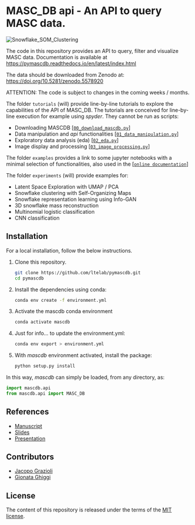 # MASC_DB api - An API to query MASC data.

![Snowflake_SOM_Clustering](./figs/SOM_Clustering/MASC_SOM_Cluster.png)

The code in this repository provides an API to query, filter and visualize MASC data.
Documentation is available at https://pymascdb.readthedocs.io/en/latest/index.html

The data should be downloaded from Zenodo at: https://doi.org/10.5281/zenodo.5578920

ATTENTION: The code is subject to changes in the coming weeks / months.

The folder `tutorials` (will) provide line-by-line tutorials to explore the capabilities of the API of MASC_DB.
The tutorials are conceived for line-by-line execution for example using *spyder*. They cannot be run as scripts:

- Downloading MASCDB  [[`00_download_mascdb.py`]]
- Data manipulation and *api* functionalities [[`01_data_manipulation.py`]] 
- Exploratory data analysis (eda) [[`02_eda.py`]] 
- Image display and processing [[`03_image_processing.py`]] 

[`00_download_mascdb.py`]: https://github.com/ltelab/pymascdb/tree/master/tutorial/00_download_mascdb.py
[`01_data_manipulation.py`]: https://github.com/ltelab/pymascdb/tree/master/tutorial/01_data_manipulation.py
[`02_eda.py`]: https://github.com/ltelab/pymascdb/tree/master/tutorial/02_eda.py
[`03_image_processing.py`]: https://github.com/ltelab/pymascdb/tree/master/tutorial/03_image_processing.py


The folder `examples` provides a link to some jupyter notebooks with a minimal selection of functionalities, also used in the [[`online documentation`]]

[`online documentation`]: https://pymascdb.readthedocs.io/en/latest/examples.html


The folder `experiments` (will) provide examples for:
- Latent Space Exploration with UMAP / PCA
- Snowflake clustering with Self-Organizing Maps
- Snowflake representation learning using Info-GAN 
- 3D snowflake mass reconstruction 
- Multinomial logistic classification
- CNN classification

## Installation

For a local installation, follow the below instructions.

1. Clone this repository.
   ```sh
   git clone https://github.com/ltelab/pymascdb.git
   cd pymascdb
   ```

2. Install the dependencies using conda:
   ```sh
   conda env create -f environment.yml
   ```
3. Activate the mascdb conda environment 
   ```sh
   conda activate mascdb
   ```
   
4. Just for info... to update the environment.yml: 
   ```sh
   conda env export > environment.yml
   ```

5. With *mascdb* environment activated, install the package:
   ```sh
   python setup.py install
   ```

In this way, *mascdb* can simply be loaded, from any directory, as:
   ```python
   import mascdb.api
   from mascdb.api import MASC_DB
   ```

## References 

- [Manuscript](https://XXXX)
- [Slides](https://XXXX)
- [Presentation](https://XXXX)

## Contributors

* [Jacopo Grazioli](https://people.epfl.ch/jacopo.grazioli) 
* [Gionata Ghiggi](https://people.epfl.ch/gionata.ghiggi)

## License

The content of this repository is released under the terms of the [MIT license](LICENSE.txt).

